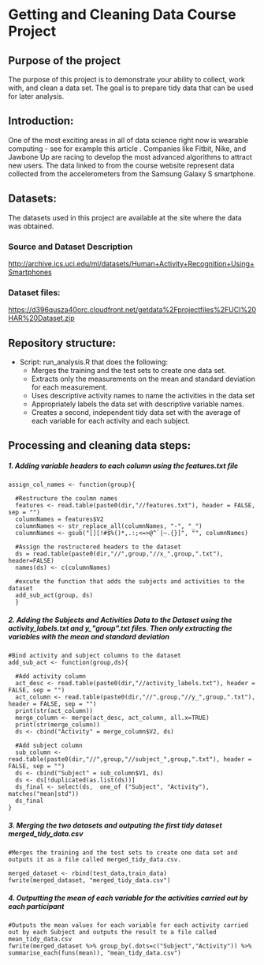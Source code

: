 # Getting and Cleaning Data Course Project

## Purpose of the project
The purpose of this project is to demonstrate your ability to collect, work with, and clean a data set. The goal is to prepare tidy data that can be used for later analysis.

## Introduction:

One of the most exciting areas in all of data science right now is wearable computing - see for example this article . Companies like Fitbit, Nike, and Jawbone Up are racing to develop the most advanced algorithms to attract new users. The data linked to from the course website represent data collected from the accelerometers from the Samsung Galaxy S smartphone. 

## Datasets: 
The datasets used in this project are available at the site where the data was obtained.

### Source and Dataset Description

http://archive.ics.uci.edu/ml/datasets/Human+Activity+Recognition+Using+Smartphones

### Dataset files:

https://d396qusza40orc.cloudfront.net/getdata%2Fprojectfiles%2FUCI%20HAR%20Dataset.zip

## Repository structure:
* Script: run_analysis.R that does the following:
  + Merges the training and the test sets to create one data set.
  + Extracts only the measurements on the mean and standard deviation for each measurement.
  + Uses descriptive activity names to name the activities in the data set
  + Appropriately labels the data set with descriptive variable names.
  + Creates a second, independent tidy data set with the average of each variable for each activity and each subject.
  
## Processing and cleaning data steps:

##### 1. Adding variable headers to each column using the features.txt file

```
assign_col_names <- function(group){

  #Restructure the coulmn names
  features <- read.table(paste0(dir,"//features.txt"), header = FALSE, sep = "")
  columnNames = features$V2
  columnNames <- str_replace_all(columnNames, "-", "_")
  columnNames <- gsub("[][!#$%()*,.:;<=>@^`|~.{}]", "", columnNames)
  
  #Assign the restructered headers to the dataset
  ds = read.table(paste0(dir,"//",group,"//x_",group,".txt"), header=FALSE)
  names(ds) <- c(columnNames)
  
  #excute the function that adds the subjects and activities to the dataset
  add_sub_act(group, ds)
  }
```
##### 2. Adding the Subjects and Activities Data to the Dataset using the activity_labels.txt and y_"group".txt files. Then only extracting the variables with the mean and standard deviation
```
#Bind activity and subject columns to the dataset
add_sub_act <- function(group,ds){
  
  #Add activity column
  act_desc <- read.table(paste0(dir,"//activity_labels.txt"), header = FALSE, sep = "")
  act_column <- read.table(paste0(dir,"//",group,"//y_",group,".txt"), header = FALSE, sep = "")
  print(str(act_column))
  merge_column <- merge(act_desc, act_column, all.x=TRUE)
  print(str(merge_column))
  ds <- cbind("Activity" = merge_column$V2, ds)
  
  #Add subject column
  sub_column <- read.table(paste0(dir,"//",group,"//subject_",group,".txt"), header = FALSE, sep = "")
  ds <- cbind("Subject" = sub_column$V1, ds)
  ds <- ds[!duplicated(as.list(ds))]
  ds_final <- select(ds,  one_of ("Subject", "Activity"), matches("mean|std"))  
  ds_final
}

```

##### 3. Merging the two datasets and outputing the first tidy dataset merged_tidy_data.csv
```
#Merges the training and the test sets to create one data set and outputs it as a file called merged_tidy_data.csv.

merged_dataset <- rbind(test_data,train_data)
fwrite(merged_dataset, "merged_tidy_data.csv")

```


##### 4. Outputting the mean of each variable for the activities carried out by each participant 
```
#Outputs the mean values for each variable for each activity carried out by each Subject and outputs the result to a file called mean_tidy_data.csv
fwrite(merged_dataset %>% group_by(.dots=c("Subject","Activity")) %>% summarise_each(funs(mean)), "mean_tidy_data.csv")
```